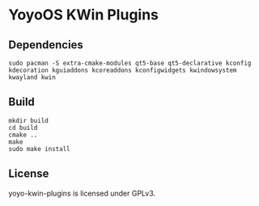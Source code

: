 # YoyoOS KWin Plugins

## Dependencies

`sudo pacman -S extra-cmake-modules qt5-base qt5-declarative kconfig kdecoration kguiaddons kcoreaddons kconfigwidgets kwindowsystem kwayland kwin`

## Build

```
mkdir build
cd build
cmake ..
make
sudo make install
```

## License

yoyo-kwin-plugins is licensed under GPLv3.
